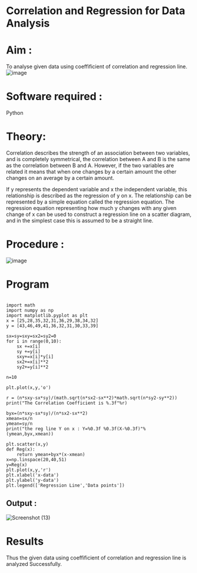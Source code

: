 # Correlation and Regression for Data Analysis
# Aim : 

To analyse given data using  coeffificient of correlation and regression line.
![image](https://user-images.githubusercontent.com/104613195/168224136-d6b64e64-7d3d-4775-9337-c8f96fe41f2d.png)


# Software required :  

Python

# Theory:

Correlation describes the strength of an association between two variables, and is completely symmetrical, the correlation between A and B is the same as the correlation between B and A. However, if the two variables are related it means that when one changes by a certain amount the other changes on an average by a certain amount.  

If y represents the dependent variable and x the independent variable, this relationship is described as the regression of y on x. The relationship can be represented by a simple equation called the regression equation. The regression equation representing how much y changes with any given change of x can be used to construct a regression line on a scatter diagram, and in the simplest case this is assumed to be a straight line.

# Procedure :

![image](https://user-images.githubusercontent.com/104613195/168225866-ac8f6610-bdc3-4ac2-a24e-2b24ba08e189.png)

# Program
```

import math
import numpy as np
import matplotlib.pyplot as plt
x = [25,28,35,32,31,36,29,38,34,32]
y = [43,46,49,41,36,32,31,30,33,39]

sx=sy=sxy=sx2=sy2=0
for i in range(0,10):
    sx +=x[i]
    sy +=y[i]
    sxy+=x[i]*y[i]
    sx2+=x[i]**2
    sy2+=y[i]**2
    
n=10

plt.plot(x,y,'o')

r = (n*sxy-sx*sy)/(math.sqrt(n*sx2-sx**2)*math.sqrt(n*sy2-sy**2))
print("The Correlation Coefficient is %.3f"%r)

byx=(n*sxy-sx*sy)/(n*sx2-sx**2)
xmean=sx/n
ymean=sy/n
print("the reg line Y on x : Y=%0.3f %0.3f(X-%0.3f)"%(ymean,byx,xmean))

plt.scatter(x,y)
def Reg(x):
    return ymean+byx*(x-xmean)
x=np.linspace(20,40,51)
y=Reg(x)
plt.plot(x,y,'r')
plt.xlabel('x-data')
plt.ylabel('y-data')
plt.legend(['Regression Line','Data points'])

```

## Output : 
![Screenshot (13)](https://user-images.githubusercontent.com/75235334/170187599-e4e927a7-85f9-453b-a242-ca7ed2622cc3.png)


# Results 
Thus the given data using coeffificient of correlation and regression line is analyzed Successfully.
